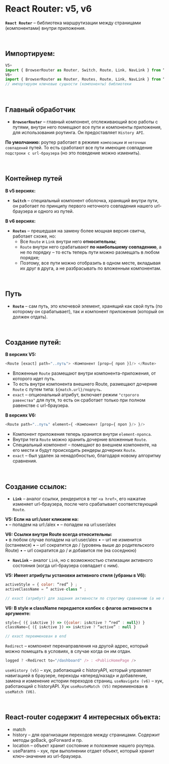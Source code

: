 # React Router: v5, v6

__`React Router`__ – библиотека маршрутизации между страницами (компонентами) внутри приложения.

<br>

## Импортируем:
```javascript
V5+
import { BrowserRouter as Router, Switch, Route, Link, NavLink } from “react-router-dom”
V6+
import { BrowserRouter as Router, Routes, Route, Link, NavLink } from “react-router-dom”
// импортируем ключевые сущности (компоненты) библиотеки
```

<br>

## Главный обработчик
* __`BrowserRouter`__ – главный компонент, отслеживающий всю работы с путями, внутри него помещают все пути и компоненты приложения, для использования роутинга. Он предоставляет `History API`.

__По умолчанию:__ роутер работает в режиме `композиции` и `неточных совпадений` путей. То есть сработают все пути имеюцие совпадение `подстроки с url-браузера` (но это поведение можно изменить).

<br>

## Контейнер путей
__В v5 версиях:__  
* __`Switch`__ – специальный компонент оболочка, хранящий внутри пути, он работает по принципу первого неточного совпадения нашего url-браузера и одного из путей. 

__В v6 версиях:__  
* __`Routes`__ – прешедшая на замену более мощная версия свитча, работает схоже, но: 
  * Все `Route` и `Link` внутри него __относительны__;
  * `Route` внутри него срабатывают __по наибольшему совпадению__, а не по порядку – то есть теперь пути можно размещать в любом порядке;
  * Поэтому, все пути можно отобразить в одном месте, вкладывая их друг в друга, а не разбрасывать по вложенным компонентам.

<br>

## Путь
* __`Route`__ – сам путь, это ключевой элемент, хранящий как свой путь (по которому он срабатывает), так и компонент приложения (который он должен отдать).

<br>

## Создание путей:
__В версиях V5:__  
```javascript
<Route [exact] path="..путь"> <Компонент [prop={ проп }]/> </Route>
```
* Вложенные `Route` размещают внутри компонента-приложения, от которого идет путь.
* То есть внутри компонента внешнего Route, размещают дочерние `Route` с путем типа: `${match.url}/подпуть`.
* `exact` – опциональный атрибут, включает режим `"строгого равенства"` для путя, то есть он сработает только при полном равенстве с url-браузера.

__В версиях V6:__  
```javascript
<Route path="..путь" element={ <Компонент [prop={ проп }/> }/>
```
* Компонент приложения теперь хранится внутри `element-пропса`.
* Внутри тега `Route` можно хранить дочерние вложенные `Route`.
* Специальный компонент <Outlet /> – помещают во внешнем компоненте, на его мести и будут происходить рендеры дочерних `Route`.
* `exact` – был удален за ненадобностью, благодаря новому алгоритму сравнения.

<br>

## Создание ссылок:
* __`Link`__ – аналог ссылки, рендерится в тег `<a href>`, его нажатие изменяет url-браузера, после чего срабатывает соответствующий `Route`.

__V5: Если на url:/user кликаем на:__  
•	<Link to=”alex” /> – попадем на url:/alex
•	<Link to=”/alex” /> – попадем на url:user/alex

__V6: Ссылки внутри Route всегда относительны:__  
•	в любом случае попадем на url:user/alex
•	<Link to=”.” /> – url не изменится (останемся)
•	<Link to=”..” /> – url сократится до / (уровень выше до родительского Route)
•	<Link to=”../me” /> – url сократится до / и добавится me (на соседнюю)

* __`NavLink`__ – аналог `Link`, но с возможностью стилизации активного состояния (когда url-браузера совпадает с ним).

__V5: Имеет атрибуты установки активного стиля (убраны в V6):__  
```javascript
activeStyle = { color: “red” } ; 
activeClassName = ” active-class ” ;

// exact (атрибут) для задания активности по строгому сравнению (а не подстроки)
```

__V6: В style и className передается колбек с флагов активности в аргументе:__  
```javascript
style={ ({ isActive }) => ({color: isActive ? “red” : null}) }
className={ ({ isActive }) => isActive ? “active” : null }

// exact переименован в end
```

`Redirect` – компонент перенаправления на другой адрес, который можно помещать в условиях, в случае когда он им отдан.

```javascript
logged ? <Redirect to="/dashboard" /> : <PublicHomePage />
```

`useHistory (v5)` – хук, работающий с historyAPI, который управляет навигацией в браузере, переходы «вперед/назад» и добавление, замена и изменение истории переходов страниц.
`useNavigate (v6)` – хук, работающий с historyAPI.
Хук `useRouteMatch (V5)` переименован в `useMatch (V6)`.

<br>

## React-router содержит 4 интересных объекта:
* match
* history – для орагнизации переходов между страницами. Содержит методы goBack, goForward и пр.
* location – объект хранит состояние и положение нашего роутера.
* useParams – хук, при выполнении отдает объект, который хранит ключ-значение из url-браузера.
